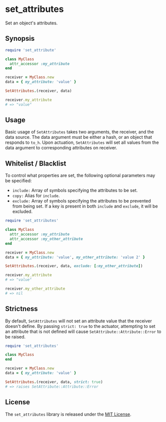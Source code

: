 # set_attributes

Set an object's attributes.

## Synopsis

```ruby
require 'set_attribute'

class MyClass
  attr_accessor :my_attribute
end

receiver = MyClass.new
data = { my_attribute: 'value' }

SetAttributes.(receiver, data)

receiver.my_attribute
# => "value"
```

## Usage

Basic usage of `SetAttributes` takes two arguments, the receiver, and the data source. The data argument must be either a hash, or an object that responds to `to_h`. Upon actuation, `SetAttributes` will set all values from the data argument to corresponding attributes on receiver.

## Whitelist / Blacklist

To control what properties are set, the following optional parameters may be specified:

 - `include:` Array of symbols specifying the attributes to be set.
 - `copy:` Alias for `include`.
 - `exclude:` Array of symbols specifying the attributes to be prevented from being set. If a key is present in both `include` and `exclude`, it will be excluded.

```ruby
require 'set_attributes'

class MyClass
  attr_accessor :my_attribute
  attr_accessor :my_other_attribute
end

receiver = MyClass.new
data = { my_attribute: 'value', my_other_attribute: 'value 2' }

SetAttributes.(receiver, data, exclude: [:my_other_attribute])

receiver.my_attribute
# => "value"

receiver.my_other_attribute
# => nil
```

## Strictness

By default, `SetAttributes` will not set an attribute value that the receiver doesn't define. By passing `strict: true` to the actuator, attempting to set an attribute that is not defined will cause `SetAttribute::Attribute::Error` to be raised.

```ruby
require 'set_attributes'

class MyClass
end

receiver = MyClass.new
data = { my_attribute: 'value' }

SetAttributes.(receiver, data, strict: true)
# => raises SetAttribute::Attribute::Error
```

## License

The `set_attributes` library is released under the [MIT License](https://github.com/eventide-project/set-attributes/blob/master/MIT-License.txt).
